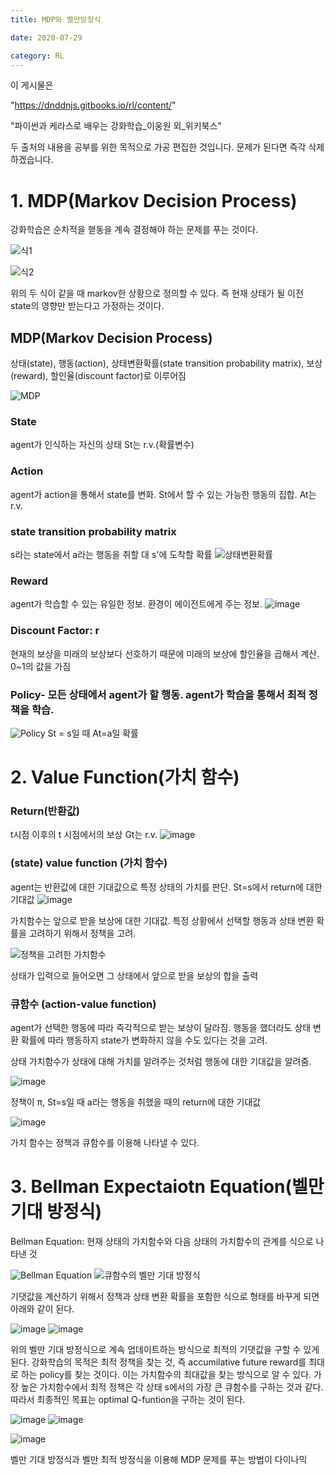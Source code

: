 ```yaml
---
title: MDP와 벨만방정식

date: 2020-07-29

category: RL
---
```

이 게시물은 

"https://dnddnjs.gitbooks.io/rl/content/"

"파이썬과 케라스로 배우는 강화학습_이웅원 외_위키북스"

두 출처의 내용을 공부를 위한 목적으로 가공 편집한 것입니다.
문제가 된다면 즉각 삭제하겠습니다.
  
# 1. MDP(Markov Decision Process)
강화학습은 순차적을 핻동을 계속 결정해야 하는 문제를 푸는 것이다.

![식1](https://user-images.githubusercontent.com/49282663/88745419-f7b5da80-d184-11ea-8889-e7396805b724.png)

![식2](https://user-images.githubusercontent.com/49282663/88745443-0ac8aa80-d185-11ea-87e8-754dcca344f7.png)

위의 두 식이 같을 때 markov한 상황으로 정의할 수 있다. 즉 현재 상태가 될 이전 state의 영향만 받는다고 가정하는 것이다.

## MDP(Markov Decision Process)
상태(state), 행동(action), 상태변환확률(state transition probability matrix), 보상(reward), 할인율(discount factor)로 이루어짐

![MDP](https://user-images.githubusercontent.com/49282663/88746113-b6262f00-d186-11ea-906b-2ae2fa33be1c.png)

### State
agent가 인식하는 자신의 상태 St는 r.v.(확률변수)

### Action
agent가 action을 통해서 state를 변화. St에서 할 수 있는 가능한 행동의 집합. At는 r.v.

### state transition probability matrix
s라는 state에서 a라는 행동을 취할 대 s'에 도착할 확률
![상태변환확률](https://user-images.githubusercontent.com/49282663/88746179-dd7cfc00-d186-11ea-8d53-87f4bc10d6d9.png)

### Reward
agent가 학습할 수 있는 유일한 정보. 환경이 에이전트에게 주는 정보.
![image](https://user-images.githubusercontent.com/49282663/88746499-ab1fce80-d187-11ea-9231-1730b94cc3b7.png)

### Discount Factor: r
현재의 보상을 미래의 보상보다 선호하기 때문에 미래의 보상에 할인율을 곱해서 계산. 0~1의 값을 가짐

### Policy- 모든 상태에서 agent가 할 행동. agent가 학습을 통해서 최적 정책을 학습.
![Policy](https://user-images.githubusercontent.com/49282663/88746786-47e26c00-d188-11ea-9c39-9f063d798e3a.png)
St = s일 때 At=a일 확률




# 2. Value Function(가치 함수)

### Return(반환값)
t시점 이후의 t 시점에서의 보상 Gt는 r.v.
![image](https://user-images.githubusercontent.com/49282663/88747293-71e85e00-d189-11ea-9a6b-a1bec1082c1d.png)

### (state) value function (가치 함수)
agent는 반환값에 대한 기대값으로 특정 상태의 가치를 판단. St=s에서 return에 대한 기대값
![image](https://user-images.githubusercontent.com/49282663/88747828-8bd67080-d18a-11ea-8f3d-30f6024f44e9.png)

가치함수는 앞으로 받을 보상에 대한 기대값. 특정 상황에서 선택할 행동과 상태 변환 확률을 고려하기 위해서 정책을 고려.

![정책을 고려한 가치함수](https://user-images.githubusercontent.com/49282663/88748066-1919c500-d18b-11ea-8206-876406c9df6d.png)

상태가 입력으로 들어오면 그 상태에서 앞으로 받을 보상의 합을 출력


### 큐함수 (action-value function)
agent가 선택한 행동에 따라 즉각적으로 받는 보상이 달라짐. 행동을 했더라도 상태 변환 확률에 따라 행동하지 state가 변화하지 않을 수도 있다는 것을 고려.

상태 가치함수가 상태에 대해 가치를 알려주는 것처럼 행동에 대한 기대값을 알려줌.

![image](https://user-images.githubusercontent.com/49282663/88748587-5894e100-d18c-11ea-8531-ace443673b23.png)

정책이 π, St=s일 때 a라는 행동을 취했을 때의 return에 대한 기대값

![image](https://user-images.githubusercontent.com/49282663/88756738-5be59800-d19f-11ea-9535-b3646920f278.png)

가치 함수는 정책과 큐함수를 이용해 나타낼 수 있다.


# 3. Bellman Expectaiotn Equation(벨만 기대 방정식)
Bellman Equation: 현재 상태의 가치함수와 다음 상태의 가치함수의 관계를 식으로 나타낸 것

![Bellman Equation](https://user-images.githubusercontent.com/49282663/88756021-64d56a00-d19d-11ea-984c-321ace951229.png)
![큐함수의 벨만 기대 방정식](https://user-images.githubusercontent.com/49282663/88756029-69018780-d19d-11ea-81ce-34878f0cdc8a.png)

기댓값을 계산하기 위해서 정책과 상태 변환 확률을 포함한 식으로 형태를 바꾸게 되면 아래와 같이 된다.

![image](https://user-images.githubusercontent.com/49282663/88757917-21c9c580-d1a2-11ea-82dd-f28065e1aed2.png)
![image](https://user-images.githubusercontent.com/49282663/88757190-6fddc980-d1a0-11ea-94ae-0d3731f6fd0a.png)
 
위의 벨만 기대 방정식으로 계속 업데이트하는 방식으로 최적의 기댓값을 구할 수 있게 된다.
강화학습의 목적은 최적 정책을 찾는 것, 즉 accumilative future reward를 최대로 하는 policy를 찾는 것이다. 이는 가치함수의 최대값을 찾는 방식으로 알 수 있다.
가장 높은 가치함수에서 최적 정책은 각 상태 s에서의 가장 큰 큐함수를 구하는 것과 같다.
따라서 최종적인 목표는 optimal Q-funtion을 구하는 것이 된다.

![image](https://user-images.githubusercontent.com/49282663/88758408-5722e300-d1a3-11ea-9b14-4d1c4ed91e95.png)
![image](https://user-images.githubusercontent.com/49282663/88758554-ad902180-d1a3-11ea-8f9a-baf1e12d400e.png)

![image](https://user-images.githubusercontent.com/49282663/88758782-42931a80-d1a4-11ea-8006-e136b79cf858.png)

벨만 기대 방정식과 벨만 최적 방정식을 이용해 MDP 문제를 푸는 방법이 다이나믹 


